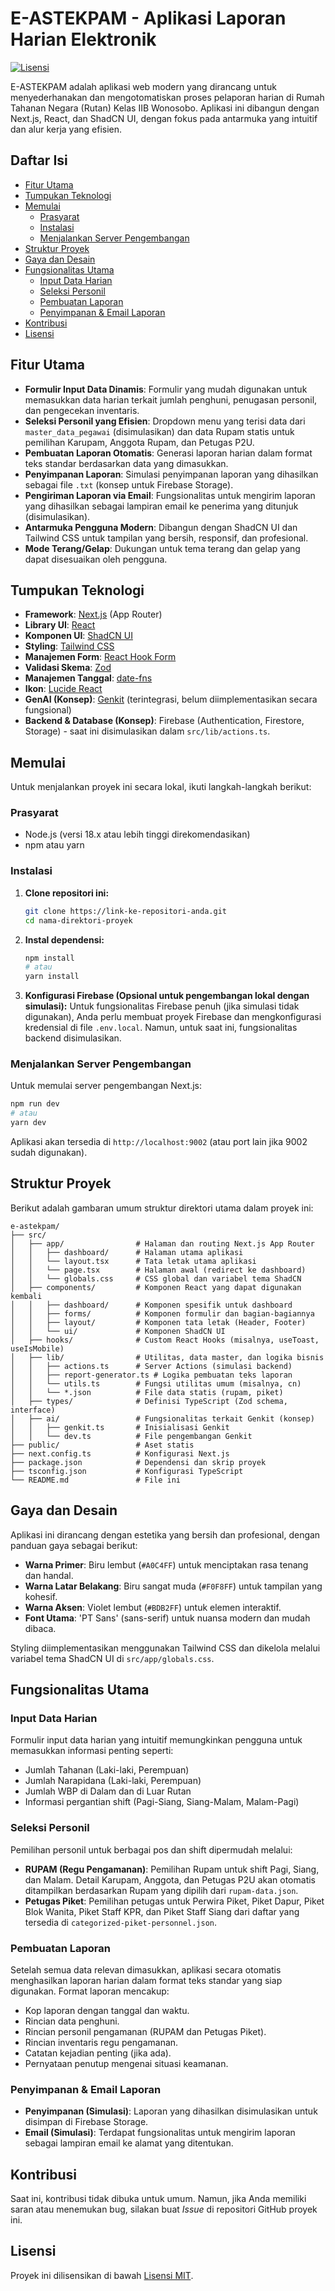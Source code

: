 
# E-ASTEKPAM - Aplikasi Laporan Harian Elektronik

[![Lisensi](https://img.shields.io/badge/license-MIT-blue.svg)](LICENSE)

E-ASTEKPAM adalah aplikasi web modern yang dirancang untuk menyederhanakan dan mengotomatiskan proses pelaporan harian di Rumah Tahanan Negara (Rutan) Kelas IIB Wonosobo. Aplikasi ini dibangun dengan Next.js, React, dan ShadCN UI, dengan fokus pada antarmuka yang intuitif dan alur kerja yang efisien.

## Daftar Isi

- [Fitur Utama](#fitur-utama)
- [Tumpukan Teknologi](#tumpukan-teknologi)
- [Memulai](#memulai)
  - [Prasyarat](#prasyarat)
  - [Instalasi](#instalasi)
  - [Menjalankan Server Pengembangan](#menjalankan-server-pengembangan)
- [Struktur Proyek](#struktur-proyek)
- [Gaya dan Desain](#gaya-dan-desain)
- [Fungsionalitas Utama](#fungsionalitas-utama)
  - [Input Data Harian](#input-data-harian)
  - [Seleksi Personil](#seleksi-personil)
  - [Pembuatan Laporan](#pembuatan-laporan)
  - [Penyimpanan & Email Laporan](#penyimpanan--email-laporan)
- [Kontribusi](#kontribusi)
- [Lisensi](#lisensi)

## Fitur Utama

-   **Formulir Input Data Dinamis**: Formulir yang mudah digunakan untuk memasukkan data harian terkait jumlah penghuni, penugasan personil, dan pengecekan inventaris.
-   **Seleksi Personil yang Efisien**: Dropdown menu yang terisi data dari `master_data_pegawai` (disimulasikan) dan data Rupam statis untuk pemilihan Karupam, Anggota Rupam, dan Petugas P2U.
-   **Pembuatan Laporan Otomatis**: Generasi laporan harian dalam format teks standar berdasarkan data yang dimasukkan.
-   **Penyimpanan Laporan**: Simulasi penyimpanan laporan yang dihasilkan sebagai file `.txt` (konsep untuk Firebase Storage).
-   **Pengiriman Laporan via Email**: Fungsionalitas untuk mengirim laporan yang dihasilkan sebagai lampiran email ke penerima yang ditunjuk (disimulasikan).
-   **Antarmuka Pengguna Modern**: Dibangun dengan ShadCN UI dan Tailwind CSS untuk tampilan yang bersih, responsif, dan profesional.
-   **Mode Terang/Gelap**: Dukungan untuk tema terang dan gelap yang dapat disesuaikan oleh pengguna.

## Tumpukan Teknologi

-   **Framework**: [Next.js](https://nextjs.org/) (App Router)
-   **Library UI**: [React](https://reactjs.org/)
-   **Komponen UI**: [ShadCN UI](https://ui.shadcn.com/)
-   **Styling**: [Tailwind CSS](https://tailwindcss.com/)
-   **Manajemen Form**: [React Hook Form](https://react-hook-form.com/)
-   **Validasi Skema**: [Zod](https://zod.dev/)
-   **Manajemen Tanggal**: [date-fns](https://date-fns.org/)
-   **Ikon**: [Lucide React](https://lucide.dev/)
-   **GenAI (Konsep)**: [Genkit](https://firebase.google.com/docs/genkit) (terintegrasi, belum diimplementasikan secara fungsional)
-   **Backend & Database (Konsep)**: Firebase (Authentication, Firestore, Storage) - saat ini disimulasikan dalam `src/lib/actions.ts`.

## Memulai

Untuk menjalankan proyek ini secara lokal, ikuti langkah-langkah berikut:

### Prasyarat

-   Node.js (versi 18.x atau lebih tinggi direkomendasikan)
-   npm atau yarn

### Instalasi

1.  **Clone repositori ini:**
    ```bash
    git clone https://link-ke-repositori-anda.git
    cd nama-direktori-proyek
    ```

2.  **Instal dependensi:**
    ```bash
    npm install
    # atau
    yarn install
    ```

3.  **Konfigurasi Firebase (Opsional untuk pengembangan lokal dengan simulasi):**
    Untuk fungsionalitas Firebase penuh (jika simulasi tidak digunakan), Anda perlu membuat proyek Firebase dan mengkonfigurasi kredensial di file `.env.local`. Namun, untuk saat ini, fungsionalitas backend disimulasikan.

### Menjalankan Server Pengembangan

Untuk memulai server pengembangan Next.js:

```bash
npm run dev
# atau
yarn dev
```

Aplikasi akan tersedia di `http://localhost:9002` (atau port lain jika 9002 sudah digunakan).

## Struktur Proyek

Berikut adalah gambaran umum struktur direktori utama dalam proyek ini:

```
e-astekpam/
├── src/
│   ├── app/                # Halaman dan routing Next.js App Router
│   │   ├── dashboard/      # Halaman utama aplikasi
│   │   └── layout.tsx      # Tata letak utama aplikasi
│   │   └── page.tsx        # Halaman awal (redirect ke dashboard)
│   │   └── globals.css     # CSS global dan variabel tema ShadCN
│   ├── components/         # Komponen React yang dapat digunakan kembali
│   │   ├── dashboard/      # Komponen spesifik untuk dashboard
│   │   ├── forms/          # Komponen formulir dan bagian-bagiannya
│   │   ├── layout/         # Komponen tata letak (Header, Footer)
│   │   └── ui/             # Komponen ShadCN UI
│   ├── hooks/              # Custom React Hooks (misalnya, useToast, useIsMobile)
│   ├── lib/                # Utilitas, data master, dan logika bisnis
│   │   ├── actions.ts      # Server Actions (simulasi backend)
│   │   ├── report-generator.ts # Logika pembuatan teks laporan
│   │   └── utils.ts        # Fungsi utilitas umum (misalnya, cn)
│   │   └── *.json          # File data statis (rupam, piket)
│   ├── types/              # Definisi TypeScript (Zod schema, interface)
│   ├── ai/                 # Fungsionalitas terkait Genkit (konsep)
│   │   ├── genkit.ts       # Inisialisasi Genkit
│   │   └── dev.ts          # File pengembangan Genkit
├── public/                 # Aset statis
├── next.config.ts          # Konfigurasi Next.js
├── package.json            # Dependensi dan skrip proyek
├── tsconfig.json           # Konfigurasi TypeScript
└── README.md               # File ini
```

## Gaya dan Desain

Aplikasi ini dirancang dengan estetika yang bersih dan profesional, dengan panduan gaya sebagai berikut:

-   **Warna Primer**: Biru lembut (`#A0C4FF`) untuk menciptakan rasa tenang dan handal.
-   **Warna Latar Belakang**: Biru sangat muda (`#F0F8FF`) untuk tampilan yang kohesif.
-   **Warna Aksen**: Violet lembut (`#BDB2FF`) untuk elemen interaktif.
-   **Font Utama**: 'PT Sans' (sans-serif) untuk nuansa modern dan mudah dibaca.

Styling diimplementasikan menggunakan Tailwind CSS dan dikelola melalui variabel tema ShadCN UI di `src/app/globals.css`.

## Fungsionalitas Utama

### Input Data Harian
Formulir input data harian yang intuitif memungkinkan pengguna untuk memasukkan informasi penting seperti:
- Jumlah Tahanan (Laki-laki, Perempuan)
- Jumlah Narapidana (Laki-laki, Perempuan)
- Jumlah WBP di Dalam dan di Luar Rutan
- Informasi pergantian shift (Pagi-Siang, Siang-Malam, Malam-Pagi)

### Seleksi Personil
Pemilihan personil untuk berbagai pos dan shift dipermudah melalui:
- **RUPAM (Regu Pengamanan)**: Pemilihan Rupam untuk shift Pagi, Siang, dan Malam. Detail Karupam, Anggota, dan Petugas P2U akan otomatis ditampilkan berdasarkan Rupam yang dipilih dari `rupam-data.json`.
- **Petugas Piket**: Pemilihan petugas untuk Perwira Piket, Piket Dapur, Piket Blok Wanita, Piket Staff KPR, dan Piket Staff Siang dari daftar yang tersedia di `categorized-piket-personnel.json`.

### Pembuatan Laporan
Setelah semua data relevan dimasukkan, aplikasi secara otomatis menghasilkan laporan harian dalam format teks standar yang siap digunakan. Format laporan mencakup:
- Kop laporan dengan tanggal dan waktu.
- Rincian data penghuni.
- Rincian personil pengamanan (RUPAM dan Petugas Piket).
- Rincian inventaris regu pengamanan.
- Catatan kejadian penting (jika ada).
- Pernyataan penutup mengenai situasi keamanan.

### Penyimpanan & Email Laporan
- **Penyimpanan (Simulasi)**: Laporan yang dihasilkan disimulasikan untuk disimpan di Firebase Storage.
- **Email (Simulasi)**: Terdapat fungsionalitas untuk mengirim laporan sebagai lampiran email ke alamat yang ditentukan.

## Kontribusi

Saat ini, kontribusi tidak dibuka untuk umum. Namun, jika Anda memiliki saran atau menemukan bug, silakan buat *Issue* di repositori GitHub proyek ini.

## Lisensi

Proyek ini dilisensikan di bawah [Lisensi MIT](LICENSE).
```
